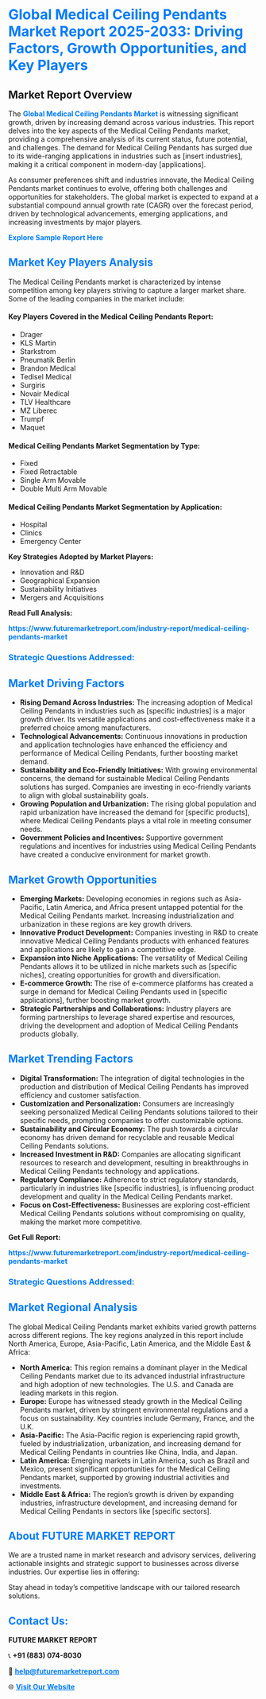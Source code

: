 <h1 style="color: #007BFF;">Global Medical Ceiling Pendants Market Report 2025-2033: Driving Factors, Growth Opportunities, and Key Players</h1>

<section id="overview">
<h2>Market Report Overview</h2>
<p>The <a href="https://www.futuremarketreport.com/industry-report/medical-ceiling-pendants-market" style="color: #007BFF; text-decoration: none;"><strong>Global Medical Ceiling Pendants Market</strong></a> is witnessing significant growth, driven by increasing demand across various industries. This report delves into the key aspects of the Medical Ceiling Pendants market, providing a comprehensive analysis of its current status, future potential, and challenges. The demand for Medical Ceiling Pendants has surged due to its wide-ranging applications in industries such as [insert industries], making it a critical component in modern-day [applications].</p>
<p>As consumer preferences shift and industries innovate, the Medical Ceiling Pendants market continues to evolve, offering both challenges and opportunities for stakeholders. The global market is expected to expand at a substantial compound annual growth rate (CAGR) over the forecast period, driven by technological advancements, emerging applications, and increasing investments by major players.</p>
</section>

<section id="overview">
<p><a href="https://www.futuremarketreport.com/request-sample/reportId=79815" style="color: #007BFF; text-decoration: none;"><strong>Explore Sample Report Here</strong></a></p>
</section>

<section id="key-players">
<h2 style="color: #007BFF;">Market Key Players Analysis</h2>
<p>The Medical Ceiling Pendants market is characterized by intense competition among key players striving to capture a larger market share. Some of the leading companies in the market include:</p>
<h4>Key Players Covered in the Medical Ceiling Pendants Report:</h4>
<ul><li>Drager</li><li>KLS Martin</li><li>Starkstrom</li><li>Pneumatik Berlin</li><li>Brandon Medical</li><li>Tedisel Medical</li><li>Surgiris</li><li>Novair Medical</li><li>TLV Healthcare</li><li>MZ Liberec</li><li>Trumpf</li><li>Maquet</li></ul>
<h4>Medical Ceiling Pendants Market Segmentation by Type:</h4>
<ul><li>Fixed</li><li>Fixed Retractable</li><li>Single Arm Movable</li><li>Double Multi Arm Movable</li></ul>

<h4>Medical Ceiling Pendants Market Segmentation by Application:</h4>
<ul><li>Hospital</li><li>Clinics</li><li>Emergency Center</li></ul>
<p><strong>Key Strategies Adopted by Market Players:</strong></p>
<ul>
<li>Innovation and R&D</li>
<li>Geographical Expansion</li>
<li>Sustainability Initiatives</li>
<li>Mergers and Acquisitions</li>
</ul>
</section>

<section>
<p><strong>Read Full Analysis: </strong></p><a href="https://www.futuremarketreport.com/industry-report/medical-ceiling-pendants-market" style="color: #007BFF; text-decoration: none;"><strong>https://www.futuremarketreport.com/industry-report/medical-ceiling-pendants-market</strong></a>
<h3 style="color: #007BFF;">Strategic Questions Addressed:</h3>
</section>

<section id="driving-factors">
<h2 style="color: #007BFF;">Market Driving Factors</h2>
<ul>
<li><strong>Rising Demand Across Industries:</strong> The increasing adoption of Medical Ceiling Pendants in industries such as [specific industries] is a major growth driver. Its versatile applications and cost-effectiveness make it a preferred choice among manufacturers.</li>
<li><strong>Technological Advancements:</strong> Continuous innovations in production and application technologies have enhanced the efficiency and performance of Medical Ceiling Pendants, further boosting market demand.</li>
<li><strong>Sustainability and Eco-Friendly Initiatives:</strong> With growing environmental concerns, the demand for sustainable Medical Ceiling Pendants solutions has surged. Companies are investing in eco-friendly variants to align with global sustainability goals.</li>
<li><strong>Growing Population and Urbanization:</strong> The rising global population and rapid urbanization have increased the demand for [specific products], where Medical Ceiling Pendants plays a vital role in meeting consumer needs.</li>
<li><strong>Government Policies and Incentives:</strong> Supportive government regulations and incentives for industries using Medical Ceiling Pendants have created a conducive environment for market growth.</li>
</ul>
</section>

<section id="growth-opportunities">
<h2 style="color: #007BFF;">Market Growth Opportunities</h2>
<ul>
<li><strong>Emerging Markets:</strong> Developing economies in regions such as Asia-Pacific, Latin America, and Africa present untapped potential for the Medical Ceiling Pendants market. Increasing industrialization and urbanization in these regions are key growth drivers.</li>
<li><strong>Innovative Product Development:</strong> Companies investing in R&D to create innovative Medical Ceiling Pendants products with enhanced features and applications are likely to gain a competitive edge.</li>
<li><strong>Expansion into Niche Applications:</strong> The versatility of Medical Ceiling Pendants allows it to be utilized in niche markets such as [specific niches], creating opportunities for growth and diversification.</li>
<li><strong>E-commerce Growth:</strong> The rise of e-commerce platforms has created a surge in demand for Medical Ceiling Pendants used in [specific applications], further boosting market growth.</li>
<li><strong>Strategic Partnerships and Collaborations:</strong> Industry players are forming partnerships to leverage shared expertise and resources, driving the development and adoption of Medical Ceiling Pendants products globally.</li>
</ul>
</section>

<section id="trending-factors">
<h2 style="color: #007BFF;">Market Trending Factors</h2>
<ul>
<li><strong>Digital Transformation:</strong> The integration of digital technologies in the production and distribution of Medical Ceiling Pendants has improved efficiency and customer satisfaction.</li>
<li><strong>Customization and Personalization:</strong> Consumers are increasingly seeking personalized Medical Ceiling Pendants solutions tailored to their specific needs, prompting companies to offer customizable options.</li>
<li><strong>Sustainability and Circular Economy:</strong> The push towards a circular economy has driven demand for recyclable and reusable Medical Ceiling Pendants solutions.</li>
<li><strong>Increased Investment in R&D:</strong> Companies are allocating significant resources to research and development, resulting in breakthroughs in Medical Ceiling Pendants technology and applications.</li>
<li><strong>Regulatory Compliance:</strong> Adherence to strict regulatory standards, particularly in industries like [specific industries], is influencing product development and quality in the Medical Ceiling Pendants market.</li>
<li><strong>Focus on Cost-Effectiveness:</strong> Businesses are exploring cost-efficient Medical Ceiling Pendants solutions without compromising on quality, making the market more competitive.</li>
</ul>
</section>

<section>
<p><strong>Get Full Report: </strong></p><a href="https://www.futuremarketreport.com/industry-report/medical-ceiling-pendants-market" style="color: #007BFF; text-decoration: none;"><strong>https://www.futuremarketreport.com/industry-report/medical-ceiling-pendants-market</strong></a>
<h3 style="color: #007BFF;">Strategic Questions Addressed:</h3>
</section>


<section id="regional-analysis">
<h2 style="color: #007BFF;">Market Regional Analysis</h2>
<p>The global Medical Ceiling Pendants market exhibits varied growth patterns across different regions. The key regions analyzed in this report include North America, Europe, Asia-Pacific, Latin America, and the Middle East & Africa:</p>
<ul>
<li><strong>North America:</strong> This region remains a dominant player in the Medical Ceiling Pendants market due to its advanced industrial infrastructure and high adoption of new technologies. The U.S. and Canada are leading markets in this region.</li>
<li><strong>Europe:</strong> Europe has witnessed steady growth in the Medical Ceiling Pendants market, driven by stringent environmental regulations and a focus on sustainability. Key countries include Germany, France, and the U.K.</li>
<li><strong>Asia-Pacific:</strong> The Asia-Pacific region is experiencing rapid growth, fueled by industrialization, urbanization, and increasing demand for Medical Ceiling Pendants in countries like China, India, and Japan.</li>
<li><strong>Latin America:</strong> Emerging markets in Latin America, such as Brazil and Mexico, present significant opportunities for the Medical Ceiling Pendants market, supported by growing industrial activities and investments.</li>
<li><strong>Middle East & Africa:</strong> The region’s growth is driven by expanding industries, infrastructure development, and increasing demand for Medical Ceiling Pendants in sectors like [specific sectors].</li>
</ul>
</section>

<footer>
<h2 style="color: #007BFF;">About FUTURE MARKET REPORT</h2>
<p>We are a trusted name in market research and advisory services, delivering actionable insights and strategic support to businesses across diverse industries. Our expertise lies in offering:</p>

<p>Stay ahead in today’s competitive landscape with our tailored research solutions.</p>

<h2 style="color: #007BFF;">Contact Us:</h2>
<p><strong>FUTURE MARKET REPORT</strong></p>
<p>📞 <strong>+91 (883) 074-8030</strong></p>
<p>📧 <strong><a href="mailto:help@futuremarketreport.com" style="color: #007BFF;">help@futuremarketreport.com</a></strong></p>
<p>🌐 <strong><a href="https://www.futuremarketreport.com/" style="color: #007BFF;">Visit Our Website</a></strong></p>
</footer>